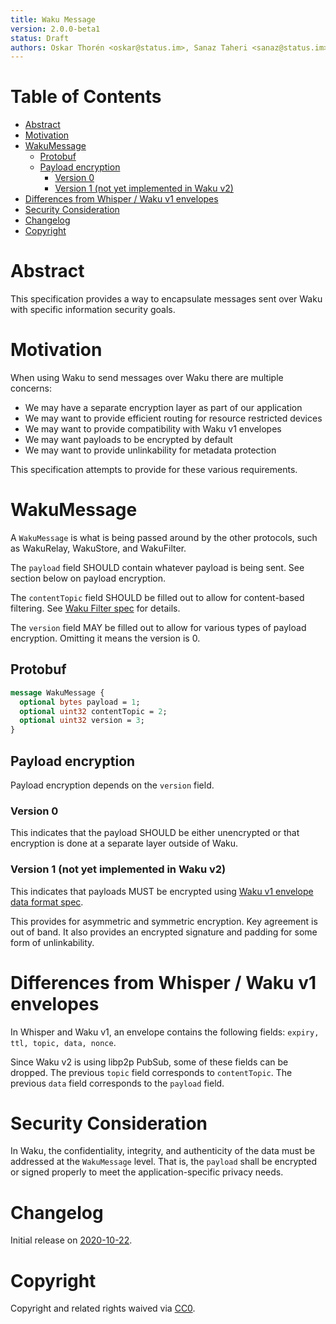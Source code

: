 ```yaml
---
title: Waku Message
version: 2.0.0-beta1
status: Draft
authors: Oskar Thorén <oskar@status.im>, Sanaz Taheri <sanaz@status.im>
---
```


# Table of Contents

- [Abstract](#abstract)
- [Motivation](#motivation)
- [WakuMessage](#wakumessage)
  - [Protobuf](#protobuf)
  - [Payload encryption](#payload-encryption)
    - [Version 0](#version-0)
    - [Version 1 (not yet implemented in Waku v2)](#version-1-not-yet-implemented-in-waku-v2)
- [Differences from Whisper / Waku v1 envelopes](#differences-from-whisper--waku-v1-envelopes)
- [Security Consideration](#security-consideration)
- [Changelog](#changelog)
- [Copyright](#copyright)

# Abstract

This specification provides a way to encapsulate messages sent over Waku with specific information security goals.

# Motivation

When using Waku to send messages over Waku there are multiple concerns:
- We may have a separate encryption layer as part of our application
- We may want to provide efficient routing for resource restricted devices
- We may want to provide compatibility with Waku v1 envelopes
- We may want payloads to be encrypted by default
- We may want to provide unlinkability for metadata protection

This specification attempts to provide for these various requirements.

# WakuMessage

A `WakuMessage` is what is being passed around by the other protocols, such as WakuRelay, WakuStore, and WakuFilter.

The `payload` field SHOULD contain whatever payload is being sent. See section below on payload encryption.

The `contentTopic` field SHOULD be filled out to allow for content-based filtering. See [Waku Filter spec](waku-filter.md) for details.

The `version` field MAY be filled out to allow for various types of payload encryption. Omitting it means the version is 0.

## Protobuf

```protobuf
message WakuMessage {
  optional bytes payload = 1;
  optional uint32 contentTopic = 2;
  optional uint32 version = 3;
}
```

## Payload encryption

Payload encryption depends on the `version` field.

### Version 0

This indicates that the payload SHOULD be either unencrypted or that encryption is done at a separate layer outside of Waku.

### Version 1 (not yet implemented in Waku v2)

This indicates that payloads MUST be encrypted using [Waku v1 envelope data
format spec](https://specs.vac.dev/specs/waku/v1/envelope-data-format.html).

This provides for asymmetric and symmetric encryption. Key agreement is out of band. It also provides an encrypted signature and padding for some form of unlinkability.

# Differences from Whisper / Waku v1 envelopes

In Whisper and Waku v1, an envelope contains the following fields: `expiry, ttl,
topic, data, nonce`.

Since Waku v2 is using libp2p PubSub, some of these fields can be dropped. The previous `topic`
field corresponds to `contentTopic`. The previous `data` field corresponds to the `payload` field.

# Security Consideration

In Waku, the confidentiality, integrity, and authenticity of the data must be addressed at the `WakuMessage` level.  That is, the `payload` shall be encrypted or signed properly to meet the application-specific privacy needs.  

# Changelog

Initial release on [2020-10-22](https://github.com/vacp2p/specs/pull/222/commits/dbab6c7084b414b62818150588266abedd09315f).

# Copyright

Copyright and related rights waived via
[CC0](https://creativecommons.org/publicdomain/zero/1.0/).
